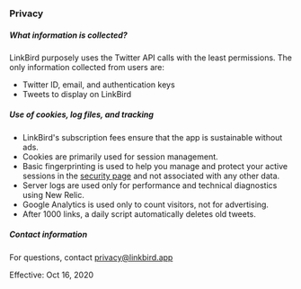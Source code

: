 ### Privacy 

#####  What information is collected?

LinkBird purposely uses the Twitter API calls with the least permissions. The only information collected from users are: 

* Twitter ID, email, and authentication keys 
* Tweets to display on LinkBird 


##### Use of cookies, log files, and tracking

* LinkBird's subscription fees ensure that the app is sustainable without ads.
* Cookies are primarily used for session management. 
* Basic fingerprinting is used to help you manage and protect your active sessions in the [security page](/security) and not associated with any other data.  
* Server logs are used only for performance and technical diagnostics using New Relic.
* Google Analytics is used only to count visitors, not for advertising.
* After 1000 links, a daily script automatically deletes old tweets.

##### Contact information 

For questions, contact privacy@linkbird.app 

Effective: Oct 16, 2020